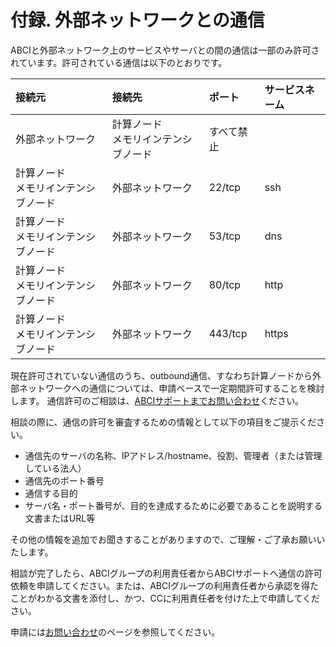# 付録. 外部ネットワークとの通信

ABCIと外部ネットワーク上のサービスやサーバとの間の通信は一部のみ許可されています。許可されている通信は以下のとおりです。

| 接続元 | 接続先 | ポート | サービスネーム |
|:--|:--|:--|:--|
| 外部ネットワーク | 計算ノード<BR>メモリインテンシブノード | すべて禁止 | |
| 計算ノード<BR>メモリインテンシブノード | 外部ネットワーク | 22/tcp | ssh |
| 計算ノード<BR>メモリインテンシブノード | 外部ネットワーク | 53/tcp | dns |
| 計算ノード<BR>メモリインテンシブノード | 外部ネットワーク | 80/tcp | http |
| 計算ノード<BR>メモリインテンシブノード | 外部ネットワーク | 443/tcp | https |

現在許可されていない通信のうち、outbound通信、すなわち計算ノードから外部ネットワークへの通信については、申請ベースで一定期間許可することを検討します。
通信許可のご相談は、[ABCIサポートまでお問い合わせ](../contact.md)ください。

相談の際に、通信の許可を審査するための情報として以下の項目をご提示ください。

* 通信先のサーバの名称、IPアドレス/hostname、役割、管理者（または管理している法人）
* 通信先のポート番号
* 通信する目的
* サーバ名・ポート番号が、目的を達成するために必要であることを説明する文書またはURL等

その他の情報を追加でお聞きすることがありますので、ご理解・ご了承お願いいたします。

相談が完了したら、ABCIグループの利用責任者からABCIサポートへ通信の許可依頼を申請してください。または、ABCIグループの利用責任者から承認を得たことがわかる文書を添付し、かつ、CCに利用責任者を付けた上で申請してください。

申請には[お問い合わせ](../contact.md)のページを参照してください。
